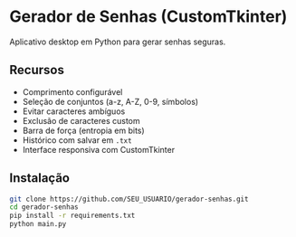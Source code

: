 # Gerador de Senhas (CustomTkinter)

Aplicativo desktop em Python para gerar senhas seguras.

## Recursos
- Comprimento configurável
- Seleção de conjuntos (a-z, A-Z, 0-9, símbolos)
- Evitar caracteres ambíguos
- Exclusão de caracteres custom
- Barra de força (entropia em bits)
- Histórico com salvar em `.txt`
- Interface responsiva com CustomTkinter

## Instalação
```bash
git clone https://github.com/SEU_USUARIO/gerador-senhas.git
cd gerador-senhas
pip install -r requirements.txt
python main.py
